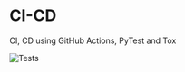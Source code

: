 # CI-CD
CI, CD using GitHub Actions, PyTest and Tox

![Tests](https://github.com/shivamkk007/CI-CD/actions/workflows/test.yml/badge.svg)
 
